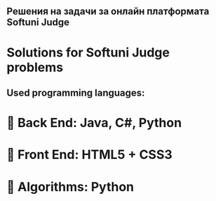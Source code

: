 
## Решения на задачи за онлайн платформата Softuni Judge

# Solutions for Softuni Judge problems

## Used programming languages:
# 🔭 Back End: Java, C#, Python
# 🔭 Front End: HTML5 + CSS3
# 🔭 Algorithms: Python

